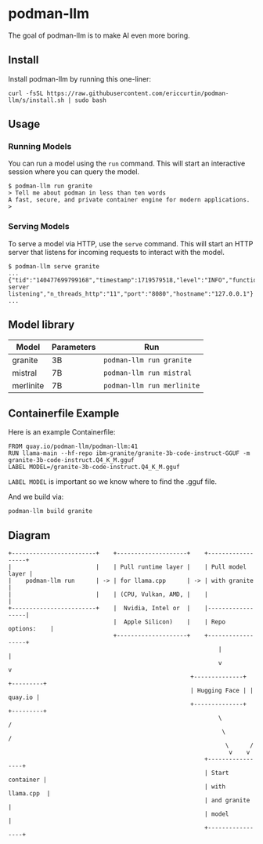 # podman-llm

The goal of podman-llm is to make AI even more boring.

## Install

Install podman-llm by running this one-liner:

```
curl -fsSL https://raw.githubusercontent.com/ericcurtin/podman-llm/s/install.sh | sudo bash
```

## Usage

### Running Models

You can run a model using the `run` command. This will start an interactive session where you can query the model.

```
$ podman-llm run granite
> Tell me about podman in less than ten words
A fast, secure, and private container engine for modern applications.
>
```

### Serving Models

To serve a model via HTTP, use the `serve` command. This will start an HTTP server that listens for incoming requests to interact with the model.

```
$ podman-llm serve granite
...
{"tid":"140477699799168","timestamp":1719579518,"level":"INFO","function":"main","line":3793,"msg":"HTTP server listening","n_threads_http":"11","port":"8080","hostname":"127.0.0.1"}
...
```

## Model library

| Model              | Parameters | Run                            |
| ------------------ | ---------- | ------------------------------ |
| granite            | 3B         | `podman-llm run granite`       |
| mistral            | 7B         | `podman-llm run mistral`       |
| merlinite          | 7B         | `podman-llm run merlinite`     |

## Containerfile Example

Here is an example Containerfile:

```
FROM quay.io/podman-llm/podman-llm:41
RUN llama-main --hf-repo ibm-granite/granite-3b-code-instruct-GGUF -m granite-3b-code-instruct.Q4_K_M.gguf
LABEL MODEL=/granite-3b-code-instruct.Q4_K_M.gguf
```

`LABEL MODEL` is important so we know where to find the .gguf file.

And we build via:

```
podman-llm build granite
```

## Diagram

```
+------------------------+    +--------------------+    +------------------+
|                        |    | Pull runtime layer |    | Pull model layer |
|    podman-llm run      | -> | for llama.cpp      | -> | with granite     |
|                        |    | (CPU, Vulkan, AMD, |    |                  |
+------------------------+    |  Nvidia, Intel or  |    |------------------|
                              |  Apple Silicon)    |    | Repo options:    |
                              +--------------------+    +------------------+
                                                            |          |
                                                            v          v
                                                    +--------------+ +---------+
                                                    | Hugging Face | | quay.io |
                                                    +--------------+ +---------+
                                                            \          /
                                                             \        /
                                                              \      /
                                                               v    v
                                                        +-----------------+
                                                        | Start container |
                                                        | with llama.cpp  |
                                                        | and granite     |
                                                        | model           |
                                                        +-----------------+
```

